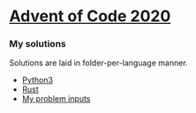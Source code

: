 # [Advent of Code 2020](https://adventofcode.com/2020)

### My solutions

Solutions are laid in folder-per-language manner.

- [Python3](https://github.com/maddenvvs/advent-of-code-2020/tree/main/Python3)
- [Rust](https://github.com/maddenvvs/advent-of-code-2020/tree/main/Rust)
- [My problem inputs](https://github.com/maddenvvs/advent-of-code-2020/tree/main/input)